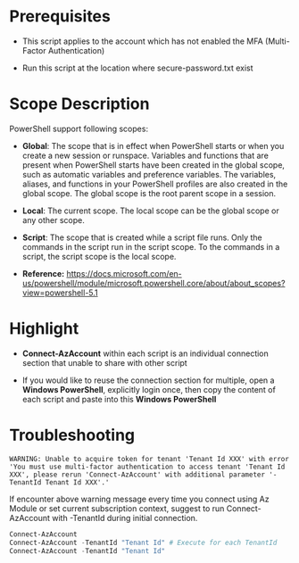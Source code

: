 # Prerequisites

- This script applies to the account which has not enabled the MFA (Multi-Factor Authentication)

- Run this script at the location where secure-password.txt exist

# Scope Description

PowerShell support following scopes:

- **Global**: The scope that is in effect when PowerShell starts or when you create a new session or runspace. Variables and functions that are present when PowerShell starts have been created in the global scope, such as automatic variables and preference variables. The variables, aliases, and functions in your PowerShell profiles are also created in the global scope. The global scope is the root parent scope in a session.

- **Local**: The current scope. The local scope can be the global scope or any other scope.

- **Script**: The scope that is created while a script file runs. Only the commands in the script run in the script scope. To the commands in a script, the script scope is the local scope.

- **Reference:** https://docs.microsoft.com/en-us/powershell/module/microsoft.powershell.core/about/about_scopes?view=powershell-5.1

# Highlight

- **Connect-AzAccount** within each script is an individual connection section that unable to share with other script

- If you would like to reuse the connection section for multiple, open a **Windows PowerShell**, explicitly login once, then copy the content of each script and paste into this **Windows PowerShell**

# Troubleshooting

```
WARNING: Unable to acquire token for tenant 'Tenant Id XXX' with error 'You must use multi-factor authentication to access tenant 'Tenant Id XXX', please rerun 'Connect-AzAccount' with additional parameter '-TenantId Tenant Id XXX'.'
```

If encounter above warning message every time you connect using Az Module or set current subscription context, suggest to run Connect-AzAccount with -TenantId during initial connection. 

```PowerShell
Connect-AzAccount
Connect-AzAccount -TenantId "Tenant Id" # Execute for each TenantId
Connect-AzAccount -TenantId "Tenant Id"
```


